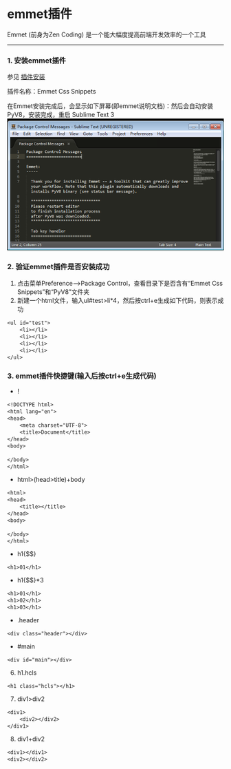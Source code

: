# emmet插件

Emmet (前身为Zen Coding) 是一个能大幅度提高前端开发效率的一个工具

---

### 1. 安装emmet插件

参见 [插件安装](installplugin.md)

插件名称：Emmet Css Snippets

在Emmet安装完成后，会显示如下屏幕(即emmet说明文档)：然后会自动安装PyV8，安装完成，重启 Sublime Text 3
![](/images/editor/emmet.png)

### 2. 验证emmet插件是否安装成功
1. 点击菜单Preference-->Package Control，查看目录下是否含有“Emmet Css Snippets”和“PyV8”文件夹
2. 新建一个html文件，输入ul#test>li*4，然后按ctrl+e生成如下代码，则表示成功
```
<ul id="test">
    <li></li>
    <li></li>
    <li></li>
    <li></li>
</ul>
```

### 3. emmet插件快捷键(输入后按ctrl+e生成代码)
- !

```
<!DOCTYPE html>
<html lang="en">
<head>
	<meta charset="UTF-8">
	<title>Document</title>
</head>
<body>

</body>
</html>
```

- html>(head>title)+body

```
<html>
<head>
	<title></title>
</head>
<body>

</body>
</html>
```

- h1{$$}
```
<h1>01</h1>
```
- h1{$$}*3
```
<h1>01</h1>
<h1>02</h1>
<h1>03</h1>
```
- .header
```
<div class="header"></div>
```

-  #main
```
<div id="main"></div>
```
6. h1.hcls
```
<h1 class="hcls"></h1>
```


7. div1>div2
```
<div1>
	<div2></div2>
</div1>
```
8. div1+div2
```
<div1></div1>
<div2></div2>
```
